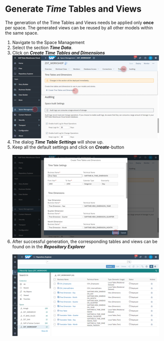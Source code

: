# Generate <i>Time</i> Tables and Views
The generation of the Time Tables and Views needs be applied only <b>once</b> per space. The generated views can be reused by all other models within the same space.

1. Navigate to the Space Management
2. Select the section <b><i>Time Data</i></b>.
3. Click on <b><i>Create Time Tables and Dimensions</i></b>
  <br>![](../images/create_time_dimension_01.png)
4. The dialog <b><i>Time Table Settings</i></b> will show up.
5. Keep all the default settings and click on <b><i>Create</i></b>-button
  <br><br>![](../images/create_time_dimension_02.png)
6. After successful generation, the corresponding tables and views can be found on in the <i><b>Repository Explorer</b></i>
  <br><br>![](../images/create_time_dimension_04.png)
  
